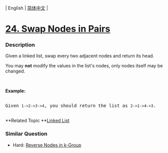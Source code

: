 | English | [简体中文](README.md) |

# [24. Swap Nodes in Pairs](https://leetcode-cn.com/problems/swap-nodes-in-pairs)
 ### Description
<p>Given a&nbsp;linked list, swap every two adjacent nodes and return its head.</p>

<p>You may <strong>not</strong> modify the values in the list&#39;s nodes, only nodes itself may be changed.</p>

<p>&nbsp;</p>

<p><strong>Example:</strong></p>

<pre>
Given <code>1-&gt;2-&gt;3-&gt;4</code>, you should return the list as <code>2-&gt;1-&gt;4-&gt;3</code>.
</pre>

**Related Topic	**[Linked List](https://leetcode-cn.com/tag/linked-list) 

### Similar Question
 - Hard:	[Reverse Nodes in k-Group](https://leetcode-cn.com/problems/reverse-nodes-in-k-group) 
